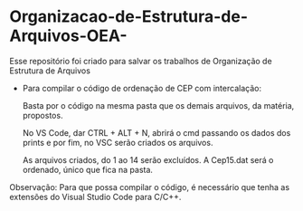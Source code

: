 # Organizacao-de-Estrutura-de-Arquivos-OEA-
Esse repositório foi criado para salvar os trabalhos de Organização de Estrutura de Arquivos

- Para compilar o código de ordenação de CEP com intercalação:

  Basta por o código na mesma pasta que os demais arquivos, da matéria, propostos.

  No VS Code, dar CTRL + ALT + N, abrirá o cmd passando os dados dos prints e por fim, no VSC serão criados os arquivos. 

  As arquivos criados, do 1 ao 14 serão excluídos. A Cep15.dat será o ordenado, único que fica na pasta. 

Observação: Para que possa compilar o código, é necessário que tenha as extensões do Visual Studio Code para C/C++. 
